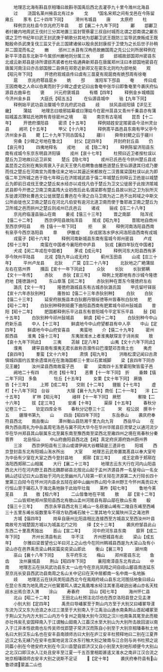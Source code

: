 <!-- { "loadSidebar": true } -->
　　地理志北海有斟县京相璠曰故斟寻国禹后西北去灌亭九十里今潍州北海县
　　过
　　浇国名莱州掖县北有过乡
　　戈
　　国名宋郑之间有戈邑在今陈留雍丘
　　豕韦【二十四年下同】
　　滑州韦城县
　　唐
　　太原府
　　杜
　　释例京兆杜县今京兆府万年县
　　邶【襄二十九年下同】
　　鄘
　　邶鄘卫者纣畿内地周武王伐纣三分其地置三监封管蔡霍三叔自纣城而北谓之邶南谓之鄘东谓之卫竹书纪年曰武王封武庚于朝歌分其地为邶鄘卫武王既防三监导武庚叛成王既黜殷命杀武庚复伐三监又于此三国建诸侯以殷余民封康叔于卫使为之长后世子孙稍并二国混而名之
　　豳
　　邠州三水县有汉栒邑故豳国周之先公公刘所居释例在新平平漆县东北新平今属邠州豳地则分属三水
　　郐
　　郐城故郐国郑州密县东北或云新郑县是诗所谓郐羔裘者也杜佑通典新郑县在唐属郑州注曰本郐国地密县在唐属河南注曰亦古郐国按二县俱在郑旁近新郑又在密东北则均为郐地矣
　　观【昭元年下同】
　　开徳府观城县传曰虞有三苗夏有观扈商有姺邳周有徐奄
　　扈
　　京兆府鄠县扈乡
　　姺
　　邳
　　淮阳军下邳县
　　奄
　　传曰成王因商奄之人命以伯禽而封于少皥之虚史记曰出鲁奄中张华曰即鲁奄里今袭庆府仙源县古曲阜也
　　褒
　　兴元府褒城县
　　有缗【四年】
　　释例金乡城缗国今济州金乡县
　　大庭氏【昭五五】
　　在仙源县城中
　　骀【九年下同】
　　释例始平武功县治厘城今京兆府武功县
　　歧
　　扶风县歧阳镇【详见王畿】
　　蒲姑
　　地理志曰琅邪姑幕或曰薄姑今在密州莒县又青州千乗县亦有蒲姑城盖古薄姑氏地跨有青徐密州之境
　　亳
　　南京有古亳城
　　昆吾【十二年】
　　开徳府濮阳县
　　密须【十五年】
　　释例姞姓安定隂密县今泾州灵台县
　　阙巩【十五年】
　　甲父【十六年】
　　释例髙平昌邑县东南有甲父亭今济州金乡县
　　飂【二十九年下同古国名】
　　鬷川
　　舜帝封飂之后于鬷川
　　穷桑【少皥之号地在鲁北】
　　封父【定四年】
　　开封府封丘县
　　仍【哀元年】
　　四夷地释名
　　戎地
　　戎【隐二年】
　　释例陈留济阳县东南有戎城今东京东明县济阳镇
　　戎州【哀十七年】
　　杜预曰近卫者按杜误以楚丘为卫地故曰近卫非矣
　　楚丘【隐七年】
　　戎州已氏邑在今拱州楚丘县戎盖昆吾之后别在夷狄周衰入于此天王使凡伯聘鲁由雒邑道楚丘至仙源逮其归戎乃要而伐之楚丘在河南宜为周鲁往来之地以其逼近宋都故在二汉晋属梁国杜误以此为即僖二年卫所城之邑于隐七年释云在济隂城武县于僖二年城楚丘则释云卫邑是以城楚丘为即前日戎伐王使之楚丘矣水经亦以戎伐凡伯于楚丘为卫文公徙居于此按济隂城武县即今开徳之卫南卫南盖隋大业初改后此名谓梁郡有楚丘县故以别之卫为狄所灭东徙渡河野处曹邑文公徙居楚丘曹邑在今滑之白马卫南为近二邑不出邦域之中斯文公所由徙也又卫南之楚丘在河北凡伯安有逾河北道卫南而使于鲁耶故卫南之楚丘为卫所城之邑而拱州之楚丘则戎州已氏邑云
　　诸戎
　　骊戎【庄二十八年】
　　京兆府临潼县骊山在南
　　姜戎【僖三十三年】
　　晋之南鄙
　　陆浑戎【僖二十二年】
　　西京伊阳县故陆浑县
　　隂戎【昭九年】
　　晋隂地自商州至西京伊阳县
　　杨【僖十一年下同】
　　拒
　　泉
　　释例河南洛阳县西南有泉亭今西京洛阳县
　　臯
　　伊雒戎
　　杂戎居洛水伊水间洛阳县西南有戎城
　　戎蛮子【昭十六年】
　　释例河南新城县东南有蛮城今郑州密县
　　卢戎【桓十三年】
　　南蛮在中国者今襄阳府中庐县
　　狄戎【襄四年狄在中国者】
　　犬戎【闵二年戎在中国者】
　　茅戎【成元年】
　　释例河东大阳县西有茅亭今陜州平陆县
　　北戎【隐九年山戎无终】
　　蓟州玉田县
　　山戎【庄三十年】
　　平州卢龙县
　　北狄
　　广莫【庄二十八年】
　　北狄地之广絶蒲屈左右在慈州界
　　攅函【宣十一年下同此】
　　众狄
　　长狄
　　长狄鄋瞒【文十一年传】
　　赤狄
　　赤狄【宣三年】
　　释例上党郡地有赤沙城今隆徳府地【隆徳潞州】
　　东山臯落【闵二年】
　　赤狄别种在晋东今隆徳府左右
　　潞氏【文十一年】
　　隆徳府潞城县东有古城赤狄潞氏国
　　甲氏留吁铎辰【宣十六年赤狄别种】
　　廧咎如【僖二十三年赤狄别种】
　　白狄
　　白狄【僖二十三年】
　　延安府肤施县本白狄鄜丹银绥徳等州皆春秋白狄地
　　肥【昭十二年】
　　白狄别种释例钜鹿下曲阳县西南有肥累城今祁州鼔城县
　　昔阳【昭十二年】
　　肥国都释例乐平沾县东有昔阳城今平定军乐平县
　　鼔【昭十五年】
　　白狄别种今祁州鼔城县
　　鲜虞【昭十二年】
　　白狄别种今中山府新乐县
　　中人【十三年】
　　鲜虞地今中山府望都县有中人亭
　　中山【定四年】
　　鲜虞地今中山府安喜县
　　夷蛮地
　　介【僖二十九年】
　　密州胶西县
　　淮夷【僖十三年】
　　东夷居淮水上者淮夷献琛言于诗尚矣
　　敖【哀十九年下同此】
　　三夷
　　苫越【定八年】
　　山夷【文十六年下同此】
　　濮夷
　　建寜县南有濮夷无君长故称百濮传曰巴濮楚邓吾南土也
　　夷虎【哀四年】
　　羣蛮【文十六年】
　　肃慎【昭九年】
　　洪皓松漠记闻曰古肃愼城四面约五里余遗堞尚在在渤海国都三十里以石累城脚
　　梁【哀四年下同亦见王畿】
　　汝州梁县西南故蛮子邑
　　霍
　　梁南四十五里霍阳聚皆蛮子邑
　　阙地二十有四
　　共池【桓十年】　　恶曹【十一年下同】　折
　　垂棘【僖二年下同】　多鱼　　　　牡丘【十五年】
　　女栗【文十年下同】　厥貉　　　　沓【十三年】
　　上鄍【成二年】　　交刚【十二年】　　貍脤【十七年】
　　虚朾【十八年下同】　台谷　　　　大隧【襄十九九年】商任【二十一年】　　泮【二十五年】　　　旷林【昭元年】
　　祲祥【十一年下同】　厥憖　　　　鄟陵【二十六年】
　　拔【定三年】　　　安甫【十年】　　　渠蒢【十五年】
　　春秋分记卷三十二
　　钦定四库全书
　　春秋分记卷三十三　　　宋　程公説　撰书十五
　　疆理书第九
　　山
　　四岳【昭四年下同】
　　东岳泰山
　　袭庆府奉符县西北
　　南岳衡山
　　潭州衡山县防湘千里九向九背
　　西岳华山
　　在舜为西岳周礼为中岳盖周宅洛邑与冀不同大华今在华州华隂县巨灵擘之以通河流少华在华州郑县其山联属东北至冀东南至豫西南至梁西北至雍四州之境在焉春秋分秦晋界
　　北岳恒山
　　中山府曲阳县西北连【阙】真定府庆源府妫州蔚州界
　　三涂
　　西京伊阳县有三涂山或谓伊阙大谷轘辕是三道非也
　　阳城
　　西京登封县东北有阳城山洧水所出
　　大室
　　地理志云武帝置嵩髙县以奉大室号为中岳有少室在大室之西今登封县地
　　郏鄏【宣三年】
　　成王定鼎于郏鄏在洛阳西郏鄏二山相属
　　大行【襄二十三年】
　　地理志云东大行在河内山阳县西北大行在河内野王县西北魏郡邺县北按北山起于孟州济源县界一名皇母山一名女娲山述征记曰大山首始于河内北至幽州凡八陉第一轵关陉在济源第二大行陉长四十里第三白陉今在怀州河内县余五陉在邺中山幽州界山阳今泽州野王今怀州禹贡曰大行恒山至于碣石入于海北条地脉于此始毕壮哉
　　莱柞【昭七年】
　　鲁地今莱芜县
　　具　　敖【桓六年】
　　二山皆鲁地在平隂
　　敖　　鄗【宣十二年】
　　二山皆郑地郑州荥阳县西北有敖山孟州河隂县有鄗山鄗在敖山东南
　　殽【僖三十三年】
　　西京永寜县西北有三崤山一名嵚崟山崤有二陵自东崤至西崤三十五里东崤长坂数里车不得方轨西崤石陂十二里其地今又属陜州汉之渑池界
　　方城【僖四年】
　　岗阜自唐州比阳县相比连接西至方城县又至西汝州叶县南故号方城楚国方城以为城盖北门之险
　　绎【文十三年】
　　袭庆府邹县此山东西二十里髙秀独出
　　首山【宣二年】
　　河中府河东县东南
　　靡笄【成二年下同】
　　齐州长清县有此
　　华不注
　　齐州厯城县有此
　　梁山【成五年】
　　尔雅曰梁晋望也公羊曰河上之山也今在同州韩城县西是为大梁山及有小梁山亦在邑界禹贡梁山韩奕篇奕奕梁山即此
　　衡山【襄三年】
　　湖州南
　　巫山【襄十八年下同】
　　东平府东北
　　梅山
　　郑州密县东北
　　鱼齿
　　汝州襄城县
　　荆山【昭四年下同】
　　襄阳南漳县东北有此山
　　中南
　　地理志云在扶风武功县东太一山也今在京兆凤翔之间自歧山郿县南连延东至京兆长安县西武功县南周之名山关中记曰在天中居都南一名中南一名地胏
　　歧
　　地理志云在扶风羙阳县西北今在鳯翔府岐山县东北河图括地象曰歧山在昆仑东南为地乳周之兴也鸑鷟鸣人谓之鳯凰堆水经注其峯高峻逈出诸山亦名天柱歧水出焉合漆入渭
　　涂山
　　寿春府
　　羽山【昭七年】
　　海州怀仁县
　　北山【昭二十二年】
　　王田北山杜预注北邙也在西京洛阳县登之见孟津
　　小别大别【定四年】
　　禹贡曰导嶓冢至于荆山内方至于大别又曰嶓冢导漾东流为汉又东为沧浪之水过三澨至于大别南入于江禹治山通水南条荆山首起嶓冢至于荆山又为内方大别二山内方今复州之竟陵大别今汉阳之汉川也南条其尾至此而极亦壮伟矣孔安国释南入于江谓触山廻南入江葢汉水至大别山为大别所击故回波以南入于江非本性欲南也左传吴师伐郢楚子常济汉而陈自小别至于大别京相璠春秋土地名曰大别汉东山名也在安丰县南顔师古曰大别在庐江安丰杜预释地曰二别在江夏界近汉之名无縁乃在安丰也案地说言汉水东行触大别之陂南与江合则与尚书杜预之说同葢小别在今徳安府大别在今汉川县楚自郢济汉又自小别至大别地形顺便今大别山之北汉口即汉水入江处且安丰至江夏一千五百里相距甚逺又淮水之南非江汉合流之地京相璠顔师古安丰大别之说斯不足证
　　【定十年】
　　袭庆府奉符县有山鲁颂谓蒙盖二山也
